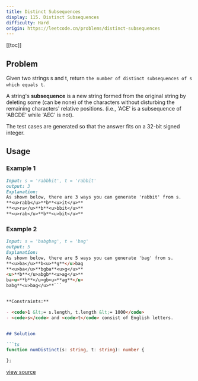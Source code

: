 ```yaml
---
title: Distinct Subsequences
display: 115. Distinct Subsequences
difficulty: Hard
origin: https://leetcode.cn/problems/distinct-subsequences
---
```


[[toc]]

## Problem

Given two strings s and t, return `the number of distinct subsequences of s which equals t`.

A string&#39;s **subsequence** is a new string formed from the original string by deleting some (can be none) of the characters without disturbing the remaining characters&#39; relative positions. (i.e., 'ACE' is a subsequence of 'ABCDE' while 'AEC' is not).

The test cases are generated so that the answer fits on a 32-bit signed integer.

## Usage

### Example 1

```md
Input: s = 'rabbbit', t = 'rabbit'
output: 3
Explanation:
As shown below, there are 3 ways you can generate 'rabbit' from s.
**<u>rabb</u>**b**<u>it</u>**
**<u>ra</u>**b**<u>bbit</u>**
**<u>rab</u>**b**<u>bit</u>**
```

### Example 2

```md
Input: s = 'babgbag', t = 'bag'
output: 5
Explanation:
As shown below, there are 5 ways you can generate 'bag' from s.
**<u>ba</u>**b<u>**g**</u>bag
**<u>ba</u>**bgba**<u>g</u>**
<u>**b**</u>abgb**<u>ag</u>**
ba<u>**b**</u>gb<u>**ag**</u>
babg**<u>bag</u>**```


**Constraints:**

- <code>1 &lt;= s.length, t.length &lt;= 1000</code>
- <code>s</code> and <code>t</code> consist of English letters.


## Solution

```ts
function numDistinct(s: string, t: string): number {

};
```

[view source](https://leetcode.cn/problems/distinct-subsequences)
